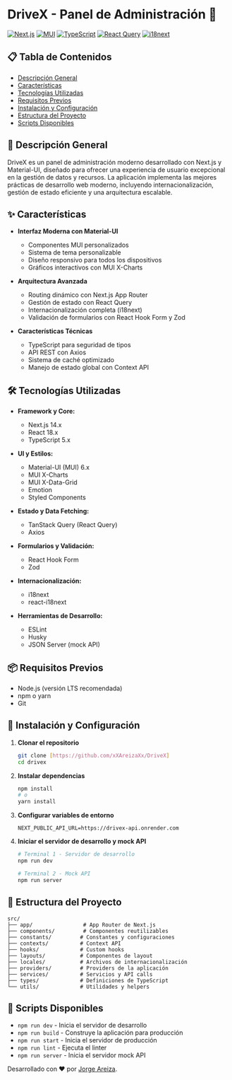 # DriveX - Panel de Administración 🚀

[![Next.js](https://img.shields.io/badge/Next.js-000000?style=for-the-badge&logo=next.js&logoColor=white)](https://nextjs.org/)
[![MUI](https://img.shields.io/badge/MUI-007FFF?style=for-the-badge&logo=mui&logoColor=white)](https://mui.com/)
[![TypeScript](https://img.shields.io/badge/TypeScript-007ACC?style=for-the-badge&logo=typescript&logoColor=white)](https://www.typescriptlang.org/)
[![React Query](https://img.shields.io/badge/React_Query-FF4154?style=for-the-badge&logo=react-query&logoColor=white)](https://tanstack.com/query/latest)
[![i18next](https://img.shields.io/badge/i18next-26A69A?style=for-the-badge&logo=i18next&logoColor=white)](https://www.i18next.com/)

## 📋 Tabla de Contenidos

- [Descripción General](#-descripción-general)
- [Características](#-características)
- [Tecnologías Utilizadas](#-tecnologías-utilizadas)
- [Requisitos Previos](#-requisitos-previos)
- [Instalación y Configuración](#-instalación-y-configuración)
- [Estructura del Proyecto](#-estructura-del-proyecto)
- [Scripts Disponibles](#-scripts-disponibles)

## 🎯 Descripción General

DriveX es un panel de administración moderno desarrollado con Next.js y Material-UI, diseñado para ofrecer una experiencia de usuario excepcional en la gestión de datos y recursos. La aplicación implementa las mejores prácticas de desarrollo web moderno, incluyendo internacionalización, gestión de estado eficiente y una arquitectura escalable.

## ✨ Características

- **Interfaz Moderna con Material-UI**
  - Componentes MUI personalizados
  - Sistema de tema personalizable
  - Diseño responsivo para todos los dispositivos
  - Gráficos interactivos con MUI X-Charts

- **Arquitectura Avanzada**
  - Routing dinámico con Next.js App Router
  - Gestión de estado con React Query
  - Internacionalización completa (i18next)
  - Validación de formularios con React Hook Form y Zod

- **Características Técnicas**
  - TypeScript para seguridad de tipos
  - API REST con Axios
  - Sistema de caché optimizado
  - Manejo de estado global con Context API

## 🛠 Tecnologías Utilizadas

- **Framework y Core:**
  - Next.js 14.x
  - React 18.x
  - TypeScript 5.x

- **UI y Estilos:**
  - Material-UI (MUI) 6.x
  - MUI X-Charts
  - MUI X-Data-Grid
  - Emotion
  - Styled Components

- **Estado y Data Fetching:**
  - TanStack Query (React Query)
  - Axios

- **Formularios y Validación:**
  - React Hook Form
  - Zod

- **Internacionalización:**
  - i18next
  - react-i18next

- **Herramientas de Desarrollo:**
  - ESLint
  - Husky
  - JSON Server (mock API)

## 📦 Requisitos Previos

- Node.js (versión LTS recomendada)
- npm o yarn
- Git

## 🚀 Instalación y Configuración

1. **Clonar el repositorio**
   ```bash
   git clone [https://github.com/xXAreizaXx/DriveX]
   cd drivex
   ```

2. **Instalar dependencias**
   ```bash
   npm install
   # o
   yarn install
   ```

3. **Configurar variables de entorno**
   ```
   NEXT_PUBLIC_API_URL=https://drivex-api.onrender.com
   ```

4. **Iniciar el servidor de desarrollo y mock API**
   ```bash
   # Terminal 1 - Servidor de desarrollo
   npm run dev

   # Terminal 2 - Mock API
   npm run server
   ```

## 📁 Estructura del Proyecto

```
src/
├── app/                # App Router de Next.js
├── components/         # Componentes reutilizables
├── constants/         # Constantes y configuraciones
├── contexts/          # Context API
├── hooks/             # Custom hooks
├── layouts/           # Componentes de layout
├── locales/           # Archivos de internacionalización
├── providers/         # Providers de la aplicación
├── services/          # Servicios y API calls
├── types/             # Definiciones de TypeScript
└── utils/             # Utilidades y helpers
```

## 📜 Scripts Disponibles

- `npm run dev` - Inicia el servidor de desarrollo
- `npm run build` - Construye la aplicación para producción
- `npm run start` - Inicia el servidor de producción
- `npm run lint` - Ejecuta el linter
- `npm run server` - Inicia el servidor mock API

Desarrollado con ❤️ por [Jorge Areiza](https://github.com/xXAreizaXx).
